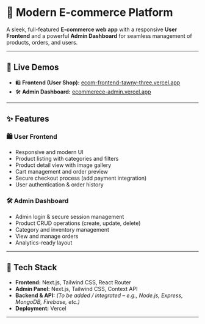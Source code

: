 # 🛒 Modern E-commerce Platform

A sleek, full-featured **E-commerce web app** with a responsive **User Frontend** and a powerful **Admin Dashboard** for seamless management of products, orders, and users.

---

## 🔗 Live Demos

- 🛍️ **Frontend (User Shop):** [ecom-frontend-tawny-three.vercel.app](https://ecom-frontend-tawny-three.vercel.app/)
- 🛠️ **Admin Dashboard:** [ecommerece-admin.vercel.app](https://ecommerece-admin.vercel.app/)

---

## ✨ Features

### 🛍️ User Frontend
- Responsive and modern UI
- Product listing with categories and filters
- Product detail view with image gallery
- Cart management and order preview
- Secure checkout process (add payment integration)
- User authentication & order history

### 🛠️ Admin Dashboard
- Admin login & secure session management
- Product CRUD operations (create, update, delete)
- Category and inventory management
- View and manage orders
- Analytics-ready layout

---

## 🧰 Tech Stack

- **Frontend:** Next.js, Tailwind CSS, React Router
- **Admin Panel:** Next.js, Tailwind CSS, Context API
- **Backend & API:** *(To be added / integrated – e.g., Node.js, Express, MongoDB, Firebase, etc.)*
- **Deployment:** Vercel

---



